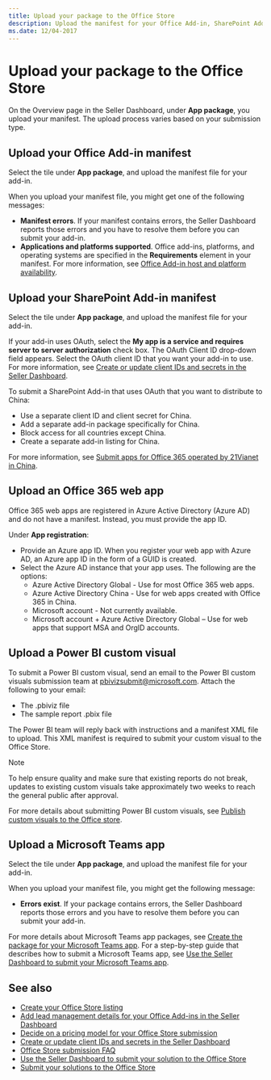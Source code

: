 ```yaml
---
title: Upload your package to the Office Store
description: Upload the manifest for your Office Add-in, SharePoint Add-in, or Microsoft Teams app, or upload your Office 365 web app or Power BI custom visual.
ms.date: 12/04-2017
---
```


# Upload your package to the Office Store

On the Overview page in the Seller Dashboard, under **App package**, you upload your manifest. The upload process varies based on your submission type.

## Upload your Office Add-in manifest

Select the tile under **App package**, and upload the manifest file for your add-in.

When you upload your manifest file, you might get one of the following messages:

- **Manifest errors**. If your manifest contains errors, the Seller Dashboard reports those errors and you have to resolve them before you can submit your add-in.
- **Applications and platforms supported**. Office add-ins, platforms, and operating systems are specified in the **Requirements** element in your manifest. For more information, see [Office Add-in host and platform availability](https://docs.microsoft.com/en-us/office/dev/add-ins/overview/office-add-in-availability).

## Upload your SharePoint Add-in manifest

Select the tile under **App package**, and upload the manifest file for your add-in.

If your add-in uses OAuth, select the **My app is a service and requires server to server authorization** check box. The OAuth Client ID drop-down field appears. Select the OAuth client ID that you want your add-in to use. For more information, see [Create or update client IDs and secrets in the Seller Dashboard](create-or-update-client-ids-and-secrets.md).

To submit a SharePoint Add-in that uses OAuth that you want to distribute to China:

- Use a separate client ID and client secret for China.
- Add a separate add-in package specifically for China.
- Block access for all countries except China.
- Create a separate add-in listing for China.

For more information, see [Submit apps for Office 365 operated by 21Vianet in China](submit-sharepoint-add-ins-for-office-365-operated-by-21vianet-in-china.md).

## Upload an Office 365 web app

Office 365 web apps are registered in Azure Active Directory (Azure AD) and do not have a manifest. Instead, you must provide the app ID.

Under **App registration**:

- Provide an Azure app ID. When you register your web app with Azure AD, an Azure app ID in the form of a GUID is created.
- Select the Azure AD instance that your app uses. The following are the options: 
    - Azure Active Directory Global - Use for most Office 365 web apps.
    - Azure Active Directory China - Use for web apps created with Office 365 in China.
    - Microsoft account - Not currently available.
    - Microsoft account + Azure Active Directory Global – Use for web apps that support MSA and OrgID accounts. 

## Upload a Power BI custom visual    

To submit a Power BI custom visual, send an email to the Power BI custom visuals submission team at [pbivizsubmit@microsoft.com](mailto:pbivizsubmit@microsoft.com). Attach the following to your email:

- The .pbiviz file 
- The sample report .pbix file

The Power BI team will reply back with instructions and a manifest XML file to upload. This XML manifest is required to submit your custom visual to the Office Store.

> [!NOTE]
> To help ensure quality and make sure that existing reports do not break, updates to existing custom visuals take approximately two weeks to reach the general public after approval. 

For more details about submitting Power BI custom visuals, see [Publish custom visuals to the Office store](https://docs.microsoft.com/en-us/power-bi/developer/office-store).

## Upload a Microsoft Teams app

Select the tile under **App package**, and upload the manifest file for your add-in. 

When you upload your manifest file, you might get the following message: 

- **Errors exist**. If your package contains errors, the Seller Dashboard reports those errors and you have to resolve them before you can submit your add-in. 

For more details about Microsoft Teams app packages, see [Create the package for your Microsoft Teams app](https://docs.microsoft.com/en-us/microsoftteams/platform/publishing/apps-package). For a step-by-step guide that describes how to submit a Microsoft Teams app, see [Use the Seller Dashboard to submit your Microsoft Teams app](https://docs.microsoft.com/en-us/microsoftteams/platform/publishing/office-store-guidance).

## See also

- [Create your Office Store listing](office-store-listing.md)
- [Add lead management details for your Office Add-ins in the Seller Dashboard](add-lead-management-details.md)
- [Decide on a pricing model for your Office Store submission](decide-on-a-pricing-model.md)
- [Create or update client IDs and secrets in the Seller Dashboard](create-or-update-client-ids-and-secrets.md)
- [Office Store submission FAQ](office-store-submission-faq.md)
- [Use the Seller Dashboard to submit your solution to the Office Store](use-the-seller-dashboard-to-submit-to-the-office-store.md)
- [Submit your solutions to the Office Store](submit-to-the-office-store.md)
